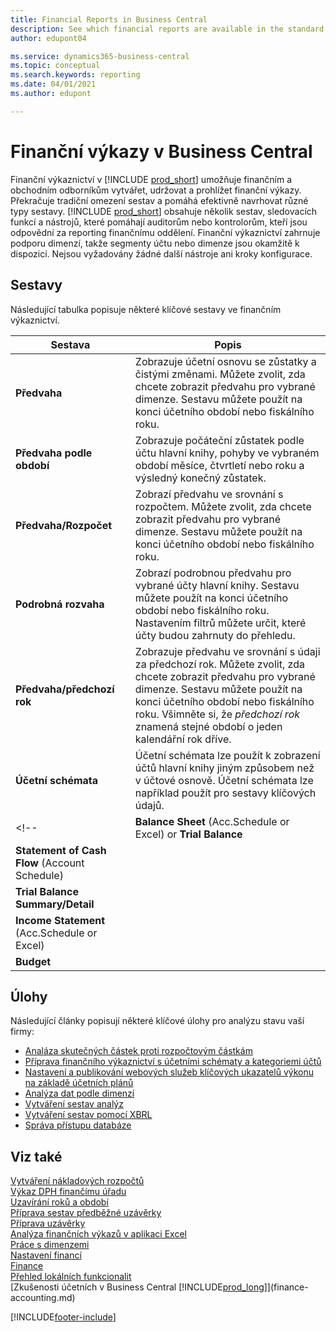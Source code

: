 ```yaml
---
title: Financial Reports in Business Central
description: See which financial reports are available in the standard version of Business Central so that you can keep track of your business.
author: edupont04

ms.service: dynamics365-business-central
ms.topic: conceptual
ms.search.keywords: reporting
ms.date: 04/01/2021
ms.author: edupont

---
```

# Finanční výkazy v Business Central

Finanční výkaznictví v [!INCLUDE [prod_short](includes/prod_short.md)] umožňuje finančním a obchodním odborníkům vytvářet, udržovat a prohlížet finanční výkazy. Překračuje tradiční omezení sestav a pomáhá efektivně navrhovat různé typy sestavy. [!INCLUDE [prod_short](includes/prod_short.md)] obsahuje několik sestav, sledovacích funkcí a nástrojů, které pomáhají auditorům nebo kontrolorům, kteří jsou odpovědní za reporting finančnímu oddělení. Finanční výkaznictví zahrnuje podporu dimenzí, takže segmenty účtu nebo dimenze jsou okamžitě k dispozici. Nejsou vyžadovány žádné další nástroje ani kroky konfigurace.

## Sestavy

Následující tabulka popisuje některé klíčové sestavy ve finančním výkaznictví.

| Sestava | Popis |
|---------|---------|
| **Předvaha** | Zobrazuje účetní osnovu se zůstatky a čistými změnami. Můžete zvolit, zda chcete zobrazit předvahu pro vybrané dimenze. Sestavu můžete použít na konci účetního období nebo fiskálního roku. |
| **Předvaha podle období** | Zobrazuje počáteční zůstatek podle účtu hlavní knihy, pohyby ve vybraném období měsíce, čtvrtletí nebo roku a výsledný konečný zůstatek. |
| **Předvaha/Rozpočet** | Zobrazí předvahu ve srovnání s rozpočtem. Můžete zvolit, zda chcete zobrazit předvahu pro vybrané dimenze. Sestavu můžete použít na konci účetního období nebo fiskálního roku. |
| **Podrobná rozvaha** | Zobrazí podrobnou předvahu pro vybrané účty hlavní knihy. Sestavu můžete použít na konci účetního období nebo fiskálního roku. Nastavením filtrů můžete určit, které účty budou zahrnuty do přehledu. |
| **Předvaha/předchozí rok** | Zobrazuje předvahu ve srovnání s údaji za předchozí rok. Můžete zvolit, zda chcete zobrazit předvahu pro vybrané dimenze. Sestavu můžete použít na konci účetního období nebo fiskálního roku. Všimněte si, že *předchozí rok* znamená stejné období o jeden kalendářní rok dříve. |
| **Účetní schémata** | Účetní schémata lze použít k zobrazení účtů hlavní knihy jiným způsobem než v účtové osnově. Účetní schémata lze například použít pro sestavy klíčových údajů. |
<!--|**Balance Sheet** (Acc.Schedule or Excel) or **Trial Balance** |         |
|**Statement of Cash Flow** (Account Schedule) |         |
|**Trial Balance Summary/Detail** |         |
|**Income Statement** (Acc.Schedule or Excel)||
|**Budget** ||-->

## Úlohy

Následující články popisují některé klíčové úlohy pro analýzu stavu vaší firmy:

* [Analáza skutečných částek proti rozpočtovým částkám](bi-how-analyze-actual-versus-budget.md)
* [Příprava finančního výkaznictví s účetními schématy a kategoriemi účtů](bi-how-work-account-schedule.md)
* [Nastavení a publikování webových služeb klíčových ukazatelů výkonu na základě účetních plánů](bi-how-to-set-up-and-publish-kpi-web-services-based-on-account-schedules.md)
* [Analýza dat podle dimenzí](bi-how-analyze-data-dimension.md)
* [Vytváření sestav analýz](bi-how-create-analysis-views-reports.md)
* [Vytváření sestav pomocí XBRL](bi-create-reports-with-xbrl.md)
* [Správa přístupu databáze](admin-data-access-intent.md)

## Viz také

[Vytváření nákladových rozpočtů](finance-create-cost-budgets.md)  
[Výkaz DPH finančímu úřadu](finance-how-report-vat.md)  
[Uzavírání roků a období](year-close-years-periods.md)  
[Příprava sestav předběžné uzávěrky](year-prepare-preclose-reports.md)  
[Příprava uzávěrky](year-prepare-close-statement.md)  
[Analýza finančních výkazů v aplikaci Excel](finance-analyze-excel.md)  
[Práce s dimenzemi](finance-dimensions.md)  
[Nastavení financí](finance-setup-finance.md)  
[Finance](finance.md)  
[Přehled lokálních funkcionalit](about-localization.md)  
[Zkušenosti účetních v Business Central [!INCLUDE[prod_long](includes/prod_long.md)]](finance-accounting.md)


[!INCLUDE[footer-include](includes/footer-banner.md)]
